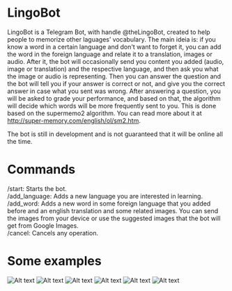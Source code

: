 # LingoBot
LingoBot is a Telegram Bot, with handle @theLingoBot, created to help people to memorize other laguages’ vocabulary. The main ideia is: if you know a word in a certain language and don't want to forget it, you can add the word in the foreign language and relate it to a translation, images or audio. After it, the bot will occasionally send you content you added (audio, image or translation) and the respective language, and then ask you what the image or audio is representing. Then you can answer the question and the bot will tell you if your answer is correct or not, and give you the correct answer in case what you sent was wrong.
After answering a question, you will be asked to grade your performance, and based on that, the algorithm will decide which words will be more frequently sent to you. This is done based on the supermemo2 algorithm. You can read more about it at http://super-memory.com/english/ol/sm2.htm.

The bot is still in development and is not guaranteed that it will be online all the time.
# Commands
/start: Starts the bot. <br />
/add_language: Adds a new language you are interested in learning. <br />
/add_word: Adds a new word in some foreign language that you added before and an english translation and some related images. You can send the images from your device or use the suggested images that the bot will get from Google Images. <br />
/cancel: Cancels any operation. 

# Some examples
![Alt text](https://i.imgur.com/DAP2dhi.jpg)
![Alt text](https://i.imgur.com/9g17dk3.jpg)
![Alt text](https://i.imgur.com/dq02LL8.jpg)
![Alt text](https://i.imgur.com/hVjsXp1.jpg)
![Alt text](https://i.imgur.com/Mdd2cl2.jpg)
![Alt text](https://i.imgur.com/IzahCZu.jpg)
